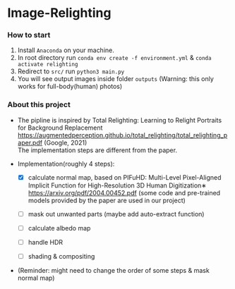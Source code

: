 # Image-Relighting

### How to start
 1. Install `Anaconda` on your machine.
 2. In root directory run 
    `conda env create -f environment.yml` & `conda activate relighting`
 3. Redirect to `src/` run `python3 main.py`
 4. You will see output images inside folder `outputs`
 (Warning: this only works for full-body(human) photos)
 
 ### About this project
 - The pipline is inspired by Total Relighting: Learning to Relight Portraits for Background Replacement https://augmentedperception.github.io/total_relighting/total_relighting_paper.pdf (Google, 2021)                                                                         
 The implementation steps are different from the paper.
 
- Implementation(roughly 4 steps):
  - [X] calculate normal map, based on PIFuHD: Multi-Level Pixel-Aligned Implicit Function for
High-Resolution 3D Human Digitization∗
 https://arxiv.org/pdf/2004.00452.pdf (some code and pre-trained models provided by the paper are used in our project)
 
  - [ ] mask out unwanted parts (maybe add auto-extract function)
  
  - [ ] calculate albedo map

  - [ ] handle HDR

  - [ ] shading & compositing

 - (Reminder: might need to change the order of some steps & mask normal map)
